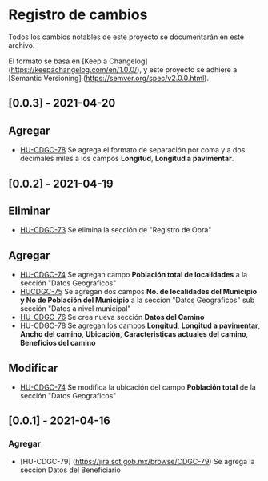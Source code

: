 # Registro de cambios
Todos los cambios notables de este proyecto se documentarán en este archivo.

El formato se basa en [Keep a Changelog] (https://keepachangelog.com/en/1.0.0/),
y este proyecto se adhiere a [Semantic Versioning] (https://semver.org/spec/v2.0.0.html).



## [0.0.3] - 2021-04-20

## Agregar
- [HU-CDGC-78](https://jira.sct.gob.mx/browse/CDGC-78) Se agrega el formato de separación por coma y a dos decimales miles a los campos __Longitud__, __Longitud a pavimentar__.


## [0.0.2] - 2021-04-19
## Eliminar
- [HU-CDGC-73](https://jira.sct.gob.mx/browse/CDGC-73) Se elimina la sección de "Registro de Obra"

## Agregar
- [HU-CDGC-74](https://jira.sct.gob.mx/browse/CDGC-74) Se agregan campo __Población total de localidades__  a la sección "Datos Geograficos"
- [HUCDGC-75](https://jira.sct.gob.mx/browse/CDGC-75) Se agregan dos campos __No. de localidades del Municipio y No de Población del Municipio__ a la seccion "Datos Geograficos" sub sección "Datos a nivel municipal" 
- [HU-CDGC-76](https://jira.sct.gob.mx/browse/CDGC-76) Se crea nueva sección __Datos del Camino__  
- [HU-CDGC-78](https://jira.sct.gob.mx/browse/CDGC-78) Se agregan los campos __Longitud__, __Longitud a pavimentar__, __Ancho del camino__, __Ubicación__, __Caracteristicas actuales del camino__, __Beneficios del camino__


## Modificar
- [HU-CDGC-74](https://jira.sct.gob.mx/browse/CDGC-74) Se modifica la ubicación del campo __Población total__  de la sección "Datos Geograficos"



## [0.0.1] - 2021-04-16
### Agregar
- [HU-CDGC-79] (https://jira.sct.gob.mx/browse/CDGC-79) Se agrega la seccion Datos del Beneficiario




